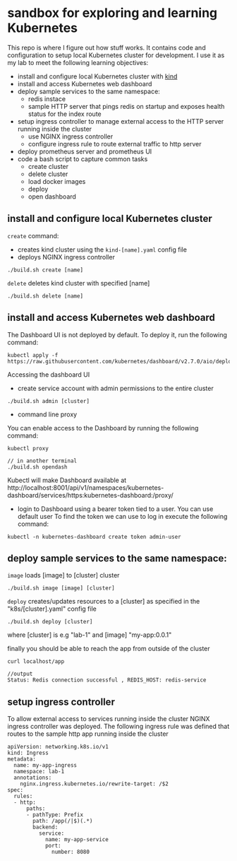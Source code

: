 # sandbox for exploring and learning Kubernetes

This repo is where I figure out how stuff works. It contains code and configuration to setup local Kubernetes cluster for development.
I use it as my lab to meet the following learning objectives:

- install and configure local Kubernetes cluster with [kind](https://kind.sigs.k8s.io/)
- install and access Kubernetes web dashboard  
- deploy sample services to the same namespace:
  - redis instace
  - sample HTTP server that pings redis on startup and exposes health status for the index route
- setup ingress controller to manage external access to the HTTP server running inside the cluster
  - use NGINX ingress controller
  - configure ingress rule to route external traffic to http server
- deploy prometheus server and prometheus UI
- code a bash script to capture common tasks
  - create cluster
  - delete cluster
  - load docker images
  - deploy
  - open dashboard

## install and configure local Kubernetes cluster 

`create` command:
- creates kind cluster using the `kind-[name].yaml` config file
- deploys NGINX ingress controller

```shell
./build.sh create [name]
```

`delete` deletes kind cluster with specified [name]

```shell
./build.sh delete [name]
```

## install and access Kubernetes web dashboard  

The Dashboard UI is not deployed by default. To deploy it, run the following command:

```
kubectl apply -f https://raw.githubusercontent.com/kubernetes/dashboard/v2.7.0/aio/deploy/recommended.yaml
```

Accessing the dashboard UI  

- create service account with admin permissions to the entire cluster 

```shell
./build.sh admin [cluster]
```
- command line proxy

You can enable access to the Dashboard by running the following command:

```
kubectl proxy

// in another terminal
./build.sh opendash
```

Kubectl will make Dashboard available at http://localhost:8001/api/v1/namespaces/kubernetes-dashboard/services/https:kubernetes-dashboard:/proxy/

- login to Dashboard using a bearer token tied to a user. You can use default user
To find the token we can use to log in execute the following command:
```
kubectl -n kubernetes-dashboard create token admin-user
```

## deploy sample services to the same namespace:

`image` loads [image] to [cluster] cluster 

```shell
./build.sh image [image] [cluster]
```

`deploy` creates/updates resources to a [cluster] as specified in the "k8s/[cluster].yaml" config file 

```shell
./build.sh deploy [cluster]
```

where [cluster] is e.g "lab-1" and [image] "my-app:0.0.1"

finally you should be able to reach the app from outside of the cluster 

```
curl localhost/app

//output
Status: Redis connection successful , REDIS_HOST: redis-service
```



## setup ingress controller 

To allow external access to services running inside the cluster NGINX ingress controller was deployed.
The following ingress rule was defined that routes to the sample http app running inside the cluster

```
apiVersion: networking.k8s.io/v1
kind: Ingress
metadata:
  name: my-app-ingress
  namespace: lab-1
  annotations:
    nginx.ingress.kubernetes.io/rewrite-target: /$2
spec:
  rules:
  - http:
      paths:
      - pathType: Prefix
        path: /app(/|$)(.*)
        backend:
          service:
            name: my-app-service
            port:
              number: 8080

```







